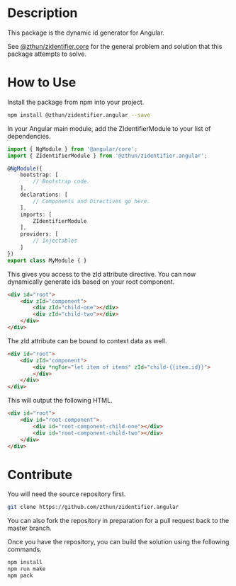 # Description

This package is the dynamic id generator for Angular.  

See [@zthun/zidentifier.core](https://www.npmjs.com/package/@zthun/zidentifier.core) for the general problem and solution that this package attempts to solve.  

# How to Use

Install the package from npm into your project.  

```sh
npm install @zthun/zidentifier.angular --save
```

In your Angular main module, add the ZIdentifierModule to your list of dependencies.

```typescript
import { NgModule } from '@angular/core';
import { ZIdentifierModule } from '@zthun/zidentifier.angular';

@NgModule({
    bootstrap: [
        // Bootstrap code.
    ],
    declarations: [
        // Components and Directives go here.
    ],
    imports: [
        ZIdentifierModule
    ],
    providers: [
        // Injectables
    ]
})
export class MyModule { }
```

This gives you access to the zId attribute directive.  You can now dynamically generate ids based on your root component.

```html
<div id="root">
    <div zId="component">
        <div zId="child-one"></div>
        <div zId="child-two"></div>
    </div>
</div>
```

The zId attribute can be bound to context data as well.

```html
<div id="root">
    <div zId="component">
        <div *ngFor="let item of items" zId="child-{{item.id}}">
        </div>
    </div>
</div>
```

This will output the following HTML.

```html
<div id="root">
    <div id="root-component">
        <div id="root-component-child-one"></div>
        <div id="root-component-child-two"></div>
    </div>
</div>
```

# Contribute

You will need the source repository first.

```sh
git clone https://github.com/zthun/zidentifier.angular
```

You can also fork the repository in preparation for a pull request back to the master branch.

Once you have the repository, you can build the solution using the following commands.

```sh
npm install
npm run make
npm pack
```
